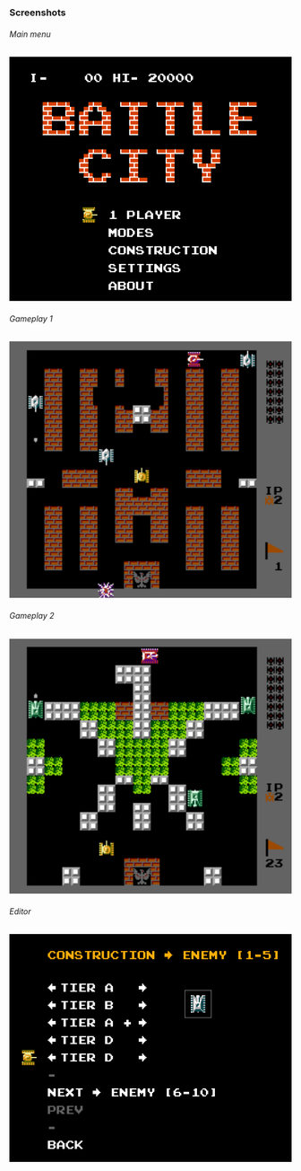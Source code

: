 ### Screenshots

###### Main menu

![Main Menu](screenshots/1.png)

###### Gameplay 1

![Gameplay 1](screenshots/2.png)

###### Gameplay 2

![Gameplay 2](screenshots/3.png)

###### Editor

![Editor](screenshots/4.png)
